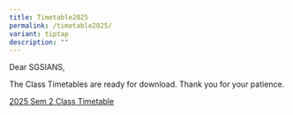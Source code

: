 ```yaml
---
title: Timetable2025
permalink: /timetable2025/
variant: tiptap
description: ""
---
```

<p>Dear SGSIANS,</p>
<p>The Class Timetables are ready for download. Thank you for your patience.</p>
<p><a href="/files/2025_Sem2_Class_Timetable.pdf" rel="noopener nofollow" target="_blank">2025 Sem 2 Class Timetable</a>
</p>